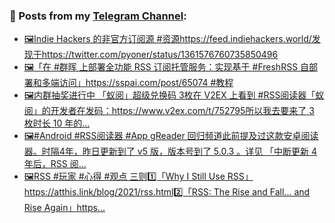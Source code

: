 ### 📰 Posts from my [Telegram Channel](https://t.me/s/aboutrss):
<!-- BLOG-POST-LIST:START -->
- [🖼Indie Hackers 的非官方订阅源 #资源https://feed.indiehackers.world/发现于https://twitter.com/pyoner/status/1361576760735850496](https://t.me/aboutrss/961)
- [🖼「在 #群晖 上部署全功能 RSS 订阅托管服务：实现基于 #FreshRSS 自部署和多端访问」https://sspai.com/post/65074 #教程](https://t.me/aboutrss/960)
- [🖼内群抽奖进行中 「蚁阅」超级兑换码 3枚在 V2EX 上看到 #RSS阅读器「蚁阅」的开发者在发码：https://www.v2ex.com/t/752795所以我去要来了 3 枚时长 10 年的...](https://t.me/aboutrss/959)
- [🖼#Android #RSS阅读器 #App gReader 回归频道此前提及过这款安卓阅读器。时隔4年，昨日更新到了 v5 版，版本号到了 5.0.3 。详见 「中断更新 4 年后，RSS 阅...](https://t.me/aboutrss/958)
- [🖼RSS #玩家 #心得 #观点 三则1️⃣「Why I Still Use RSS」https://atthis.link/blog/2021/rss.html2️⃣「RSS: The Rise and Fall... and Rise Again」https...](https://t.me/aboutrss/957)
<!-- BLOG-POST-LIST:END -->

<!--
**AboutRSS/AboutRSS** is a ✨ _special_ ✨ repository because its `README.md` (this file) appears on your GitHub profile.

Here are some ideas to get you started:

- 🔭 I’m currently working on ...
- 🌱 I’m currently learning ...
- 👯 I’m looking to collaborate on ...
- 🤔 I’m looking for help with ...
- 💬 Ask me about ...
- 📫 How to reach me: ...
- 😄 Pronouns: ...
- ⚡ Fun fact: ...
-->
